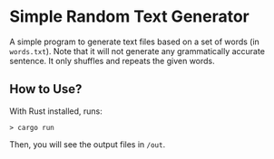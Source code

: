 # Simple Random Text Generator

A simple program to generate text files based on a set of words (in `words.txt`). Note that it will not generate any grammatically accurate sentence. It only shuffles and repeats the given words.

## How to Use?

With Rust installed, runs:

```
> cargo run
```

Then, you will see the output files in `/out`.
